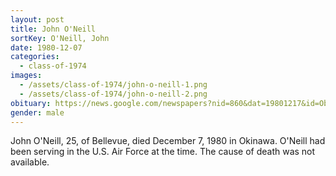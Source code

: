 ```yaml
---
layout: post
title: John O'Neill
sortKey: O'Neill, John
date: 1980-12-07
categories:
  - class-of-1974
images:
  - /assets/class-of-1974/john-o-neill-1.png
  - /assets/class-of-1974/john-o-neill-2.png
obituary: https://news.google.com/newspapers?nid=860&dat=19801217&id=ObcyAAAAIBAJ&sjid=4I4DAAAAIBAJ&pg=3274,7401856
gender: male
---
```

John O'Neill, 25, of Bellevue, died December 7, 1980 in Okinawa. O'Neill had been serving in the U.S. Air Force at the time.  The cause of death was not available.
